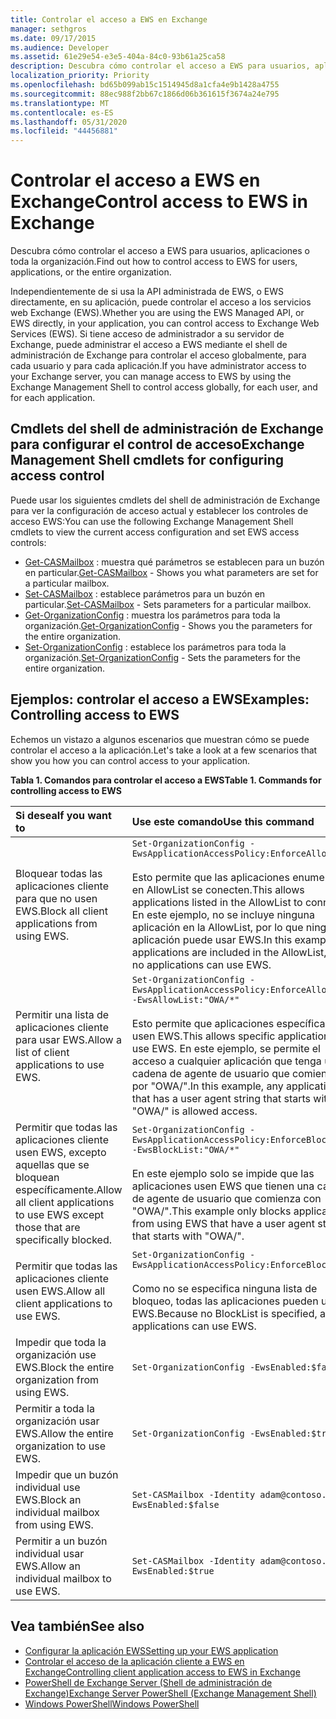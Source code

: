 ```yaml
---
title: Controlar el acceso a EWS en Exchange
manager: sethgros
ms.date: 09/17/2015
ms.audience: Developer
ms.assetid: 61e29e54-e3e5-404a-84c0-93b61a25ca58
description: Descubra cómo controlar el acceso a EWS para usuarios, aplicaciones o toda la organización.
localization_priority: Priority
ms.openlocfilehash: bd65b099ab15c1514945d8a1cfa4e9b1428a4755
ms.sourcegitcommit: 88ec988f2bb67c1866d06b361615f3674a24e795
ms.translationtype: MT
ms.contentlocale: es-ES
ms.lasthandoff: 05/31/2020
ms.locfileid: "44456881"
---
```

# <a name="control-access-to-ews-in-exchange"></a><span data-ttu-id="5b56f-103">Controlar el acceso a EWS en Exchange</span><span class="sxs-lookup"><span data-stu-id="5b56f-103">Control access to EWS in Exchange</span></span>

<span data-ttu-id="5b56f-104">Descubra cómo controlar el acceso a EWS para usuarios, aplicaciones o toda la organización.</span><span class="sxs-lookup"><span data-stu-id="5b56f-104">Find out how to control access to EWS for users, applications, or the entire organization.</span></span>
  
<span data-ttu-id="5b56f-105">Independientemente de si usa la API administrada de EWS, o EWS directamente, en su aplicación, puede controlar el acceso a los servicios web Exchange (EWS).</span><span class="sxs-lookup"><span data-stu-id="5b56f-105">Whether you are using the EWS Managed API, or EWS directly, in your application, you can control access to Exchange Web Services (EWS).</span></span> <span data-ttu-id="5b56f-106">Si tiene acceso de administrador a su servidor de Exchange, puede administrar el acceso a EWS mediante el shell de administración de Exchange para controlar el acceso globalmente, para cada usuario y para cada aplicación.</span><span class="sxs-lookup"><span data-stu-id="5b56f-106">If you have administrator access to your Exchange server, you can manage access to EWS by using the Exchange Management Shell to control access globally, for each user, and for each application.</span></span>
  
## <a name="exchange-management-shell-cmdlets-for-configuring-access-control"></a><span data-ttu-id="5b56f-107">Cmdlets del shell de administración de Exchange para configurar el control de acceso</span><span class="sxs-lookup"><span data-stu-id="5b56f-107">Exchange Management Shell cmdlets for configuring access control</span></span>
<span data-ttu-id="5b56f-108"><a name="bk_Cmdlets"> </a></span><span class="sxs-lookup"><span data-stu-id="5b56f-108"><a name="bk_Cmdlets"> </a></span></span>

<span data-ttu-id="5b56f-109">Puede usar los siguientes cmdlets del shell de administración de Exchange para ver la configuración de acceso actual y establecer los controles de acceso EWS:</span><span class="sxs-lookup"><span data-stu-id="5b56f-109">You can use the following Exchange Management Shell cmdlets to view the current access configuration and set EWS access controls:</span></span>
  
- <span data-ttu-id="5b56f-110">[Get-CASMailbox](https://technet.microsoft.com/library/bb124754.aspx) : muestra qué parámetros se establecen para un buzón en particular.</span><span class="sxs-lookup"><span data-stu-id="5b56f-110">[Get-CASMailbox](https://technet.microsoft.com/library/bb124754.aspx) - Shows you what parameters are set for a particular mailbox.</span></span>   
- <span data-ttu-id="5b56f-111">[Set-CASMailbox](https://technet.microsoft.com/library/bb125264.aspx) : establece parámetros para un buzón en particular.</span><span class="sxs-lookup"><span data-stu-id="5b56f-111">[Set-CASMailbox](https://technet.microsoft.com/library/bb125264.aspx) - Sets parameters for a particular mailbox.</span></span>    
- <span data-ttu-id="5b56f-112">[Get-OrganizationConfig](https://technet.microsoft.com/library/aa997571.aspx) : muestra los parámetros para toda la organización.</span><span class="sxs-lookup"><span data-stu-id="5b56f-112">[Get-OrganizationConfig](https://technet.microsoft.com/library/aa997571.aspx) - Shows you the parameters for the entire organization.</span></span>    
- <span data-ttu-id="5b56f-113">[Set-OrganizationConfig](https://technet.microsoft.com/library/aa997443.aspx) : establece los parámetros para toda la organización.</span><span class="sxs-lookup"><span data-stu-id="5b56f-113">[Set-OrganizationConfig](https://technet.microsoft.com/library/aa997443.aspx) - Sets the parameters for the entire organization.</span></span> 

<span data-ttu-id="5b56f-114"><a name="bk_Examples"> </a></span><span class="sxs-lookup"><span data-stu-id="5b56f-114"><a name="bk_Examples"> </a></span></span>

## <a name="examples-controlling-access-to-ews"></a><span data-ttu-id="5b56f-115">Ejemplos: controlar el acceso a EWS</span><span class="sxs-lookup"><span data-stu-id="5b56f-115">Examples: Controlling access to EWS</span></span>

<span data-ttu-id="5b56f-116">Echemos un vistazo a algunos escenarios que muestran cómo se puede controlar el acceso a la aplicación.</span><span class="sxs-lookup"><span data-stu-id="5b56f-116">Let's take a look at a few scenarios that show you how you can control access to your application.</span></span>
  
<span data-ttu-id="5b56f-117">**Tabla 1. Comandos para controlar el acceso a EWS**</span><span class="sxs-lookup"><span data-stu-id="5b56f-117">**Table 1. Commands for controlling access to EWS**</span></span>

|<span data-ttu-id="5b56f-118">Si desea</span><span class="sxs-lookup"><span data-stu-id="5b56f-118">If you want to</span></span> |<span data-ttu-id="5b56f-119">Use este comando</span><span class="sxs-lookup"><span data-stu-id="5b56f-119">Use this command</span></span>|
|:-----|:-----|
|<span data-ttu-id="5b56f-120">Bloquear todas las aplicaciones cliente para que no usen EWS.</span><span class="sxs-lookup"><span data-stu-id="5b56f-120">Block all client applications from using EWS.</span></span> | `Set-OrganizationConfig -EwsApplicationAccessPolicy:EnforceAllowList`<br/><br/><span data-ttu-id="5b56f-121">Esto permite que las aplicaciones enumeradas en AllowList se conecten.</span><span class="sxs-lookup"><span data-stu-id="5b56f-121">This allows applications listed in the AllowList to connect.</span></span> <span data-ttu-id="5b56f-122">En este ejemplo, no se incluye ninguna aplicación en la AllowList, por lo que ninguna aplicación puede usar EWS.</span><span class="sxs-lookup"><span data-stu-id="5b56f-122">In this example, no applications are included in the AllowList, so no applications can use EWS.</span></span> |
|<span data-ttu-id="5b56f-123">Permitir una lista de aplicaciones cliente para usar EWS.</span><span class="sxs-lookup"><span data-stu-id="5b56f-123">Allow a list of client applications to use EWS.</span></span> | `Set-OrganizationConfig -EwsApplicationAccessPolicy:EnforceAllowList -EwsAllowList:"OWA/*"`<br/><br/><span data-ttu-id="5b56f-124">Esto permite que aplicaciones específicas usen EWS.</span><span class="sxs-lookup"><span data-stu-id="5b56f-124">This allows specific applications to use EWS.</span></span> <span data-ttu-id="5b56f-125">En este ejemplo, se permite el acceso a cualquier aplicación que tenga una cadena de agente de usuario que comience por "OWA/".</span><span class="sxs-lookup"><span data-stu-id="5b56f-125">In this example, any application that has a user agent string that starts with "OWA/" is allowed access.</span></span> |
|<span data-ttu-id="5b56f-126">Permitir que todas las aplicaciones cliente usen EWS, excepto aquellas que se bloquean específicamente.</span><span class="sxs-lookup"><span data-stu-id="5b56f-126">Allow all client applications to use EWS except those that are specifically blocked.</span></span> | `Set-OrganizationConfig -EwsApplicationAccessPolicy:EnforceBlockList -EwsBlockList:"OWA/*"`<br/> <br/><span data-ttu-id="5b56f-127">En este ejemplo solo se impide que las aplicaciones usen EWS que tienen una cadena de agente de usuario que comienza con "OWA/".</span><span class="sxs-lookup"><span data-stu-id="5b56f-127">This example only blocks applications from using EWS that have a user agent string that starts with "OWA/".</span></span> |
|<span data-ttu-id="5b56f-128">Permitir que todas las aplicaciones cliente usen EWS.</span><span class="sxs-lookup"><span data-stu-id="5b56f-128">Allow all client applications to use EWS.</span></span> | `Set-OrganizationConfig -EwsApplicationAccessPolicy:EnforceBlockList` <br/><br/> <span data-ttu-id="5b56f-129">Como no se especifica ninguna lista de bloqueo, todas las aplicaciones pueden usar EWS.</span><span class="sxs-lookup"><span data-stu-id="5b56f-129">Because no BlockList is specified, all applications can use EWS.</span></span> |
|<span data-ttu-id="5b56f-130">Impedir que toda la organización use EWS.</span><span class="sxs-lookup"><span data-stu-id="5b56f-130">Block the entire organization from using EWS.</span></span> | `Set-OrganizationConfig -EwsEnabled:$false` |
|<span data-ttu-id="5b56f-131">Permitir a toda la organización usar EWS.</span><span class="sxs-lookup"><span data-stu-id="5b56f-131">Allow the entire organization to use EWS.</span></span> | `Set-OrganizationConfig -EwsEnabled:$true`|
|<span data-ttu-id="5b56f-132">Impedir que un buzón individual use EWS.</span><span class="sxs-lookup"><span data-stu-id="5b56f-132">Block an individual mailbox from using EWS.</span></span> | `Set-CASMailbox -Identity adam@contoso.com -EwsEnabled:$false`|
|<span data-ttu-id="5b56f-133">Permitir a un buzón individual usar EWS.</span><span class="sxs-lookup"><span data-stu-id="5b56f-133">Allow an individual mailbox to use EWS.</span></span> | `Set-CASMailbox -Identity adam@contoso.com -EwsEnabled:$true`|
   
## <a name="see-also"></a><span data-ttu-id="5b56f-134">Vea también</span><span class="sxs-lookup"><span data-stu-id="5b56f-134">See also</span></span>

- [<span data-ttu-id="5b56f-135">Configurar la aplicación EWS</span><span class="sxs-lookup"><span data-stu-id="5b56f-135">Setting up your EWS application</span></span>](setting-up-your-ews-application.md)    
- [<span data-ttu-id="5b56f-136">Controlar el acceso de la aplicación cliente a EWS en Exchange</span><span class="sxs-lookup"><span data-stu-id="5b56f-136">Controlling client application access to EWS in Exchange</span></span>](controlling-client-application-access-to-ews-in-exchange.md)   
- [<span data-ttu-id="5b56f-137">PowerShell de Exchange Server (Shell de administración de Exchange)</span><span class="sxs-lookup"><span data-stu-id="5b56f-137">Exchange Server PowerShell (Exchange Management Shell)</span></span>](https://docs.microsoft.com/powershell/exchange/exchange-server/exchange-management-shell?view=exchange-ps) 
- [<span data-ttu-id="5b56f-138">Windows PowerShell</span><span class="sxs-lookup"><span data-stu-id="5b56f-138">Windows PowerShell</span></span>](https://msdn.microsoft.com/library/dd835506%28v=vs.85%29.aspx)
    


